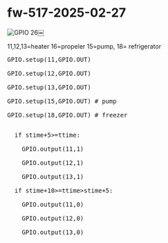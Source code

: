 # fw-517-2025-02-27

![GPIO 26](https://github.com/user-attachments/assets/fe0134f6-c0c5-4620-ac32-9e4ec747760b)￼

11,12,13=heater   16=propeler    15=pump, 18= refrigerator 

<pre>
GPIO.setup(11,GPIO.OUT)<br>
GPIO.setup(12,GPIO.OUT)<br>
GPIO.setup(13,GPIO.OUT)<br>
GPIO.setup(15,GPIO.OUT) # pump<br>
GPIO.setup(18,GPIO.OUT) # freezer<br>
</pre>

<pre>
  if stime+5>=ttime:<br>
    GPIO.output(11,1)<br>
    GPIO.output(12,1)<br>
    GPIO.output(13,1)<br>
  if stime+10>=ttime>stime+5:<br>
    GPIO.output(11,0)<br>
    GPIO.output(12,0)<br>
    GPIO.output(13,0)<br>

</pre>
